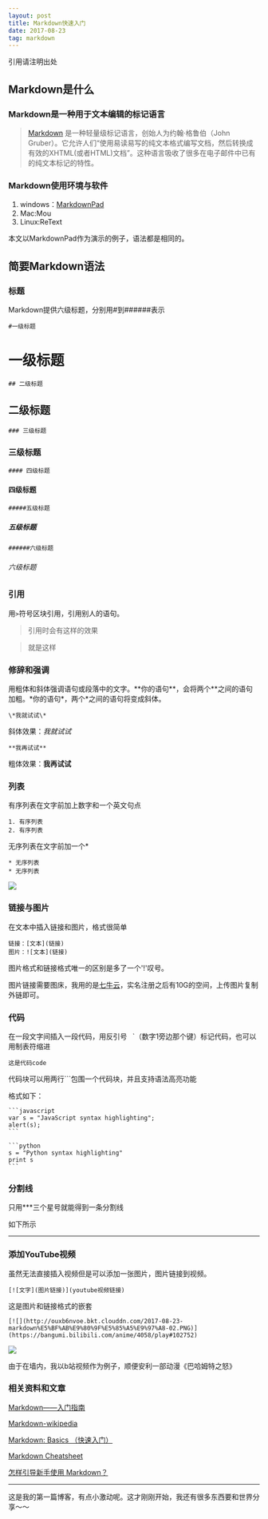 ```yaml
---
layout: post
title: Markdown快速入门
date: 2017-08-23 
tag: markdown
---
```


引用请注明出处

## Markdown是什么

### Markdown是一种用于文本编辑的标记语言

>[Markdown](https://zh.wikipedia.org/wiki/Markdown "wikipedia") 是一种轻量级标记语言，创始人为约翰·格鲁伯（John Gruber）。它允许人们“使用易读易写的纯文本格式编写文档，然后转换成有效的XHTML(或者HTML)文档”。这种语言吸收了很多在电子邮件中已有的纯文本标记的特性。


### Markdown使用环境与软件

1. windows：[MarkdownPad](https://markdownpad.com/ "markdownpad")
2. Mac:Mou
3. Linux:ReText

本文以MarkdownPad作为演示的例子，语法都是相同的。

## 简要Markdown语法

### 标题

Markdown提供六级标题，分别用#到######表示

	#一级标题

# 一级标题

	## 二级标题

## 二级标题

	### 三级标题

### 三级标题

	#### 四级标题

#### 四级标题

	#####五级标题

##### 五级标题

	######六级标题

###### 六级标题



### 引用

用`>`符号区块引用，引用别人的语句。

>引用时会有这样的效果

>就是这样

### 修辞和强调

用粗体和斜体强调语句或段落中的文字。\**你的语句\*\*，会将两个\*\*之间的语句加粗。\*你的语句\*，两个\*之间的语句将变成斜体。
	
	\*我就试试\*

斜体效果：_我就试试_

	**我再试试**

粗体效果：**我再试试**

### 列表

有序列表在文字前加上数字和一个英文句点
	
	1. 有序列表
	2. 有序列表

无序列表在文字前加一个*
	
	* 无序列表
	* 无序列表

![](http://ouxb6nvoe.bkt.clouddn.com/2017-08-23-markdown-01.PNG)

### 链接与图片

在文本中插入链接和图片，格式很简单
	
	链接：[文本](链接)
	图片：![文本](链接)

图片格式和链接格式唯一的区别是多了一个'!'叹号。

图片链接需要图床，我用的是[七牛云](https://portal.qiniu.com/create, "七牛云")，实名注册之后有10G的空间，上传图片复制外链即可。

### 代码

在一段文字间插入一段代码，用反引号` ` `（数字1旁边那个键）标记代码，也可以用制表符缩进
	
	这是代码code

代码块可以用两行```包围一个代码块，并且支持语法高亮功能

格式如下：

	```javascript
	var s = "JavaScript syntax highlighting";
	alert(s);
	```
 
	```python
	s = "Python syntax highlighting"
	print s
	```

###  分割线

只用\*\*\*三个星号就能得到一条分割线

如下所示

***

### 添加YouTube视频

虽然无法直接插入视频但是可以添加一张图片，图片链接到视频。
	
    [![文字](图片链接)](youtube视频链接)

这是图片和链接格式的嵌套

	[![](http://ouxb6nvoe.bkt.clouddn.com/2017-08-23-markdown%E5%BF%AB%E9%80%9F%E5%85%A5%E9%97%A8-02.PNG)](https://bangumi.bilibili.com/anime/4058/play#102752)

[![](http://ouxb6nvoe.bkt.clouddn.com/2017-08-23-markdown%E5%BF%AB%E9%80%9F%E5%85%A5%E9%97%A8-02.PNG)](https://bangumi.bilibili.com/anime/4058/play#102752)

由于在墙内，我以b站视频作为例子，顺便安利一部动漫《巴哈姆特之怒》


### 相关资料和文章

[Markdown——入门指南](http://www.jianshu.com/p/1e402922ee32/)

[Markdown-wikipedia](https://zh.wikipedia.org/wiki/Markdown)

[Markdown: Basics （快速入门）](http://www.appinn.com/markdown/basic.html)

[Markdown Cheatsheet](https://github.com/adam-p/markdown-here/wiki/Markdown-Cheatsheet)

[怎样引导新手使用 Markdown？](https://www.zhihu.com/question/20409634)

***

这是我的第一篇博客，有点小激动呢。这才刚刚开始，我还有很多东西要和世界分享～～
